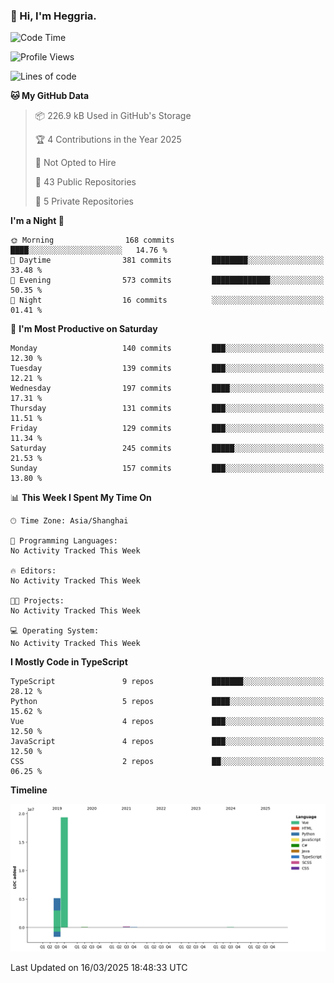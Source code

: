 ### 👋 Hi, I'm Heggria.

<!--START_SECTION:waka-->
![Code Time](http://img.shields.io/badge/Code%20Time-1%2C037%20hrs%2020%20mins-blue)

![Profile Views](http://img.shields.io/badge/Profile%20Views-0-blue)

![Lines of code](https://img.shields.io/badge/From%20Hello%20World%20I%27ve%20Written-24.8%20million%20lines%20of%20code-blue)

**🐱 My GitHub Data** 

> 📦 226.9 kB Used in GitHub's Storage 
 > 
> 🏆 4 Contributions in the Year 2025
 > 
> 🚫 Not Opted to Hire
 > 
> 📜 43 Public Repositories 
 > 
> 🔑 5 Private Repositories 
 > 
**I'm a Night 🦉** 

```text
🌞 Morning                168 commits         ████░░░░░░░░░░░░░░░░░░░░░   14.76 % 
🌆 Daytime                381 commits         ████████░░░░░░░░░░░░░░░░░   33.48 % 
🌃 Evening                573 commits         █████████████░░░░░░░░░░░░   50.35 % 
🌙 Night                  16 commits          ░░░░░░░░░░░░░░░░░░░░░░░░░   01.41 % 
```
📅 **I'm Most Productive on Saturday** 

```text
Monday                   140 commits         ███░░░░░░░░░░░░░░░░░░░░░░   12.30 % 
Tuesday                  139 commits         ███░░░░░░░░░░░░░░░░░░░░░░   12.21 % 
Wednesday                197 commits         ████░░░░░░░░░░░░░░░░░░░░░   17.31 % 
Thursday                 131 commits         ███░░░░░░░░░░░░░░░░░░░░░░   11.51 % 
Friday                   129 commits         ███░░░░░░░░░░░░░░░░░░░░░░   11.34 % 
Saturday                 245 commits         █████░░░░░░░░░░░░░░░░░░░░   21.53 % 
Sunday                   157 commits         ███░░░░░░░░░░░░░░░░░░░░░░   13.80 % 
```


📊 **This Week I Spent My Time On** 

```text
🕑︎ Time Zone: Asia/Shanghai

💬 Programming Languages: 
No Activity Tracked This Week

🔥 Editors: 
No Activity Tracked This Week

🐱‍💻 Projects: 
No Activity Tracked This Week

💻 Operating System: 
No Activity Tracked This Week
```

**I Mostly Code in TypeScript** 

```text
TypeScript               9 repos             ███████░░░░░░░░░░░░░░░░░░   28.12 % 
Python                   5 repos             ████░░░░░░░░░░░░░░░░░░░░░   15.62 % 
Vue                      4 repos             ███░░░░░░░░░░░░░░░░░░░░░░   12.50 % 
JavaScript               4 repos             ███░░░░░░░░░░░░░░░░░░░░░░   12.50 % 
CSS                      2 repos             ██░░░░░░░░░░░░░░░░░░░░░░░   06.25 % 
```



**Timeline**

![Lines of Code chart](https://raw.githubusercontent.com/heggria/heggria/main/assets/bar_graph.png)


 Last Updated on 16/03/2025 18:48:33 UTC
<!--END_SECTION:waka-->
